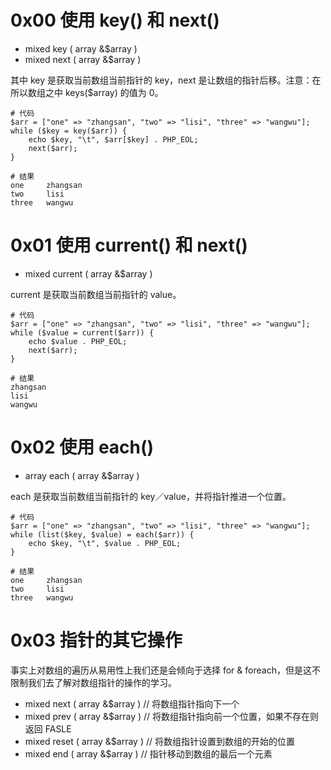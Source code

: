 # 0x00 使用 key() 和 next()

* mixed key ( array &$array )
* mixed next ( array &$array )

其中 key 是获取当前数组当前指针的 key，next 是让数组的指针后移。注意：在所以数组之中 keys($array) 的值为 0。

    # 代码
    $arr = ["one" => "zhangsan", "two" => "lisi", "three" => "wangwu"];
    while ($key = key($arr)) {
        echo $key, "\t", $arr[$key] . PHP_EOL;
        next($arr);
    }
    
    # 结果
    one     zhangsan
    two     lisi
    three   wangwu
    
    

# 0x01 使用 current() 和 next()

* mixed current ( array &$array )

current 是获取当前数组当前指针的 value。

    # 代码
    $arr = ["one" => "zhangsan", "two" => "lisi", "three" => "wangwu"];
    while ($value = current($arr)) {
        echo $value . PHP_EOL;
        next($arr);
    }
    
    # 结果
    zhangsan
    lisi
    wangwu
    

# 0x02 使用 each()

* array each ( array &$array )

each 是获取当前数组当前指针的 key／value，并将指针推进一个位置。

    # 代码
    $arr = ["one" => "zhangsan", "two" => "lisi", "three" => "wangwu"];
    while (list($key, $value) = each($arr)) {
        echo $key, "\t", $value . PHP_EOL;
    }
    
    # 结果
    one     zhangsan
    two     lisi
    three   wangwu
    

# 0x03 指针的其它操作

事实上对数组的遍历从易用性上我们还是会倾向于选择 for & foreach，但是这不限制我们去了解对数组指针的操作的学习。

* mixed next ( array &$array ) // 将数组指针指向下一个
* mixed prev ( array &$array ) // 将数组指针指向前一个位置，如果不存在则返回 FASLE
* mixed reset ( array &$array ) // 将数组指针设置到数组的开始的位置
* mixed end ( array &$array ) // 指针移动到数组的最后一个元素